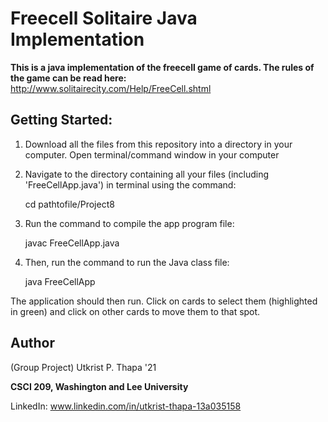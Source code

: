 # Freecell Solitaire Java Implementation

**This is a java implementation of the freecell game of cards. The rules of the game can be read here:** http://www.solitairecity.com/Help/FreeCell.shtml

## Getting Started: 

1) Download all the files from this repository into a directory in your computer. Open terminal/command window in your computer 

2) Navigate to the directory containing all your files (including 'FreeCellApp.java') in terminal using the command: 
	
	cd pathtofile/Project8

3) Run the command to compile the app program file: 
	
	javac FreeCellApp.java

4) Then, run the command to run the Java class file: 
	
	java FreeCellApp

The application should then run. Click on cards to select them (highlighted in green) and click on other cards to move them to that spot. 

## Author

(Group Project) Utkrist P. Thapa '21 

**CSCI 209, Washington and Lee University**

LinkedIn: www.linkedin.com/in/utkrist-thapa-13a035158

